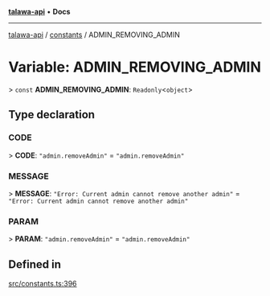 [**talawa-api**](../../README.md) • **Docs**

***

[talawa-api](../../modules.md) / [constants](../README.md) / ADMIN\_REMOVING\_ADMIN

# Variable: ADMIN\_REMOVING\_ADMIN

\> `const` **ADMIN\_REMOVING\_ADMIN**: `Readonly`\<`object`\>

## Type declaration

### CODE

\> **CODE**: `"admin.removeAdmin"` = `"admin.removeAdmin"`

### MESSAGE

\> **MESSAGE**: `"Error: Current admin cannot remove another admin"` = `"Error: Current admin cannot remove another admin"`

### PARAM

\> **PARAM**: `"admin.removeAdmin"` = `"admin.removeAdmin"`

## Defined in

[src/constants.ts:396](https://github.com/PalisadoesFoundation/talawa-api/blob/92443bb6a5ff3ed66457149a509401986a82e570/src/constants.ts#L396)
